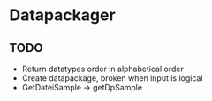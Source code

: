 # Datapackager



## TODO
- Return datatypes order in alphabetical order
- Create datapackage, broken when input is logical
- GetDateiSample -> getDpSample


